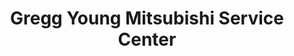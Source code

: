 ---
title: "Gregg Young Mitsubishi Service Center"
url: /lincoln/gregg-young-mitsubishi-service-center/
shop: Autowerkstatt
---